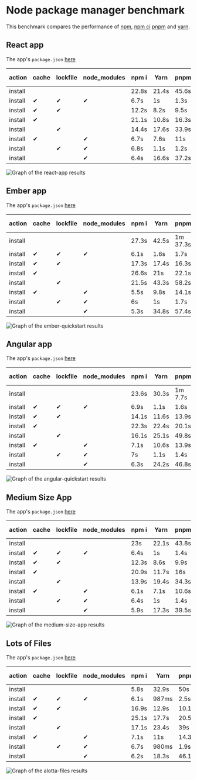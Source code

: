 # Node package manager benchmark

This benchmark compares the performance of [npm](https://github.com/npm/npm), [npm ci](https://github.com/npm/npm/blob/latest/doc/cli/npm-ci.md) [pnpm](https://github.com/pnpm/pnpm) and [yarn](https://github.com/yarnpkg/yarn).

## React app

The app's `package.json` [here](./fixtures/react-app/package.json)

| action  | cache | lockfile | node_modules| npm i | Yarn | pnpm | npm ci
| ---     | ---   | ---      | ---         | --- | --- | --- | --- |
| install |       |          |             | 22.8s | 21.4s | 45.6s | N/A |
| install | ✔    | ✔        | ✔           | 6.7s | 1s | 1.3s | 11.3s |
| install | ✔    | ✔        |             | 12.2s | 8.2s | 9.5s | 6.9s |
| install | ✔    |          |             | 21.1s | 10.8s | 16.3s | N/A |
| install |      | ✔        |             | 14.4s | 17.6s | 33.9s | 8.6s |
| install | ✔    |          | ✔           | 6.7s | 7.6s | 11s | N/A |
| install |      | ✔        | ✔           | 6.8s | 1.1s | 1.2s | 13.5s |
| install |      |          | ✔           | 6.4s | 16.6s | 37.2s | N/A

![Graph of the react-app results](./results/imgs/react-app.svg)

## Ember app

The app's `package.json` [here](./fixtures/ember-quickstart/package.json)

| action  | cache | lockfile | node_modules| npm i | Yarn | pnpm | npm ci
| ---     | ---   | ---      | ---         | --- | --- | --- | --- |
| install |       |          |             | 27.3s | 42.5s | 1m 37.3s | N/A |
| install | ✔    | ✔        | ✔           | 6.1s | 1.6s | 1.7s | 20.8s |
| install | ✔    | ✔        |             | 17.3s | 17.4s | 16.3s | 12.3s |
| install | ✔    |          |             | 26.6s | 21s | 22.1s | N/A |
| install |      | ✔        |             | 21.5s | 43.3s | 58.2s | 15.5s |
| install | ✔    |          | ✔           | 5.5s | 9.8s | 14.1s | N/A |
| install |      | ✔        | ✔           | 6s | 1s | 1.7s | 25.1s |
| install |      |          | ✔           | 5.3s | 34.8s | 57.4s | N/A

![Graph of the ember-quickstart results](./results/imgs/ember-quickstart.svg)

## Angular app

The app's `package.json` [here](./fixtures/angular-quickstart/package.json)

| action  | cache | lockfile | node_modules| npm i | Yarn | pnpm | npm ci
| ---     | ---   | ---      | ---         | --- | --- | --- | --- |
| install |       |          |             | 23.6s | 30.3s | 1m 7.7s | N/A |
| install | ✔    | ✔        | ✔           | 6.9s | 1.1s | 1.6s | 14.3s |
| install | ✔    | ✔        |             | 14.1s | 11.6s | 13.9s | 8.6s |
| install | ✔    |          |             | 22.3s | 22.4s | 20.1s | N/A |
| install |      | ✔        |             | 16.1s | 25.1s | 49.8s | 10.5s |
| install | ✔    |          | ✔           | 7.1s | 10.6s | 13.9s | N/A |
| install |      | ✔        | ✔           | 7s | 1.1s | 1.4s | 16.9s |
| install |      |          | ✔           | 6.3s | 24.2s | 46.8s | N/A

![Graph of the angular-quickstart results](./results/imgs/angular-quickstart.svg)

## Medium Size App

The app's `package.json` [here](./fixtures/medium-size-app/package.json)

| action  | cache | lockfile | node_modules| npm i | Yarn | pnpm | npm ci
| ---     | ---   | ---      | ---         | --- | --- | --- | --- |
| install |       |          |             | 23s | 22.1s | 43.8s | N/A |
| install | ✔    | ✔        | ✔           | 6.4s | 1s | 1.4s | 11.6s |
| install | ✔    | ✔        |             | 12.3s | 8.6s | 9.9s | 6.5s |
| install | ✔    |          |             | 20.9s | 11.7s | 16s | N/A |
| install |      | ✔        |             | 13.9s | 19.4s | 34.3s | 8.2s |
| install | ✔    |          | ✔           | 6.1s | 7.1s | 10.6s | N/A |
| install |      | ✔        | ✔           | 6.4s | 1s | 1.4s | 14.5s |
| install |      |          | ✔           | 5.9s | 17.3s | 39.5s | N/A

![Graph of the medium-size-app results](./results/imgs/medium-size-app.svg)

## Lots of Files

The app's `package.json` [here](./fixtures/alotta-files/package.json)

| action  | cache | lockfile | node_modules| npm i | Yarn | pnpm | npm ci
| ---     | ---   | ---      | ---         | --- | --- | --- | --- |
| install |       |          |             | 5.8s | 32.9s | 50s | N/A |
| install | ✔    | ✔        | ✔           | 6.1s | 987ms | 2.5s | 19.8s |
| install | ✔    | ✔        |             | 16.9s | 12.9s | 10.1s | 10.2s |
| install | ✔    |          |             | 25.1s | 17.7s | 20.5s | N/A |
| install |      | ✔        |             | 17.1s | 23.4s | 39s | 11.2s |
| install | ✔    |          | ✔           | 7.1s | 11s | 14.3s | N/A |
| install |      | ✔        | ✔           | 6.7s | 980ms | 1.9s | 22.6s |
| install |      |          | ✔           | 6.2s | 18.3s | 46.1s | N/A

![Graph of the alotta-files results](./results/imgs/alotta-files.svg)